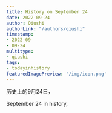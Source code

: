 ```yaml
---
title: History on September 24
date: 2022-09-24
author: Qiushi 
authorLink: "/authors/qiushi"
timestamp: 
- 2022-09
- 09-24
multitype: 
- qiushi
tags: 
- todayinhistory
featuredImagePreview: '/img/icon.png'
---
```









历史上的9月24日，

September 24 in history, 

<!--more-->

